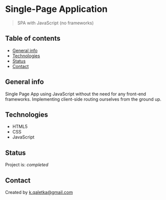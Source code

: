 # Single-Page Application
> SPA with JavaScript (no frameworks) 

## Table of contents
* [General info](#general-info)
* [Technologies](#technologies)
* [Status](#status)
* [Contact](#contact)

## General info
Single Page App using JavaScript without the need for any front-end frameworks. Implementing client-side routing ourselves from the ground up.

## Technologies
* HTML5
* CSS
* JavaScript

## Status
Project is: _completed_

## Contact
Created by k.qaletka@gmail.com
